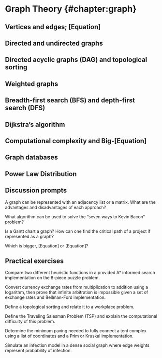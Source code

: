 # Graph Theory {#chapter:graph}

## Vertices and edges; [Equation] 

## Directed and undirected graphs 

## Directed acyclic graphs (DAG) and topological sorting 

## Weighted graphs 

## Breadth-first search (BFS) and depth-first search (DFS) 

## Dijkstra’s algorithm 

## Computational complexity and Big-[Equation] 

## Graph databases 

## Power Law Distribution 

## Discussion prompts

A graph can be represented with an adjacency list or a matrix. What are the advantages and disadvantages of each approach? 

What algorithm can be used to solve the “seven ways to Kevin Bacon” problem? 

Is a Gantt chart a graph? How can one find the critical path of a project if represented as a graph? 

Which is bigger, [Equation] or [Equation]? 


## Practical exercises

Compare two different heuristic functions in a provided A* informed search implementation on the 8-piece puzzle problem. 

Convert currency exchange rates from multiplication to addition using a logarithm, then prove that infinite arbitration is impossible given a set of exchange rates and Bellman-Ford implementation. 

Define a topological sorting and relate it to a workplace problem. 

Define the Traveling Salesman Problem (TSP) and explain the computational difficulty of this problem. 

Determine the minimum paving needed to fully connect a tent complex using a list of coordinates and a Prim or Kruskal implementation.  

Simulate an infection model in a dense social graph where edge weights represent probability of infection. 

